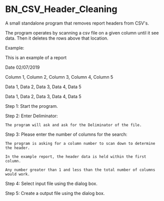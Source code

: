 # BN_CSV_Header_Cleaning
A small standalone program that removes report headers from CSV's.

The program operates by scanning a csv file on a given column until it see data. Then it deletes the rows above that location.


Example:

This is an example of a report

Date 02/07/2019

Column 1, Column 2, Column 3, Column 4, Column 5

Data 1, Data 2, Data 3, Data 4, Data 5

Data 1, Data 2, Data 3, Data 4, Data 5




Step 1: Start the program.

Step 2: Enter Deliminator: 

    The program will ask and ask for the Deliminator of the file.
    
Step 3: Please enter the number of columns for the search:

    The program is asking for a column number to scan down to determine the header.
    
    In the example report, the header data is held within the first column.  
    
    Any number greater than 1 and less than the total number of columns would work. 
    
 Step 4: Select input file using the dialog box.
 
 Step 5: Create a output file using the dialog box.
